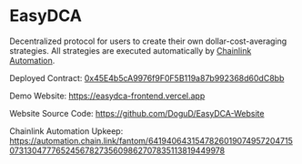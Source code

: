 # EasyDCA

Decentralized protocol for users to create their own dollar-cost-averaging strategies.
All strategies are executed automatically by [Chainlink Automation](https://automation.chain.link).

Deployed Contract: [0x45E4b5cA9976f9F0F5B119a87b992368d60dC8bb](https://ftmscan.com/address/0x45E4b5cA9976f9F0F5B119a87b992368d60dC8bb)

Demo Website: https://easydca-frontend.vercel.app

Website Source Code: https://github.com/DoguD/EasyDCA-Website

Chainlink Automation Upkeep: https://automation.chain.link/fantom/64194064315478260190749572047150731304777652456782735609862707835113819449978
